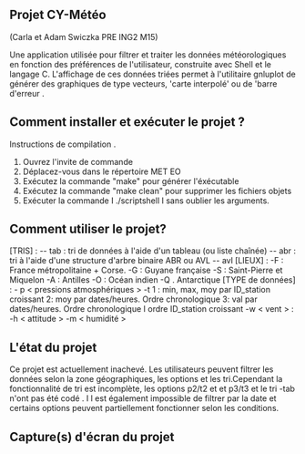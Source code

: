 ## Projet CY-Météo

(Carla et Adam Swiczka PRE ING2 M15)

Une application utilisée pour filtrer et traiter les données météorologiques en fonction des préférences de l'utilisateur, construite avec Shell et le langage C.
L'affichage de ces données triées permet à l'utilitaire gnluplot de générer des graphiques de type vecteurs, 'carte interpolé' ou de 'barre d'erreur .

## Comment installer et exécuter le projet ?

Instructions de compilation .
1)	Ouvrez l'invite de commande
2)	Déplacez-vous dans le répertoire MET EO
3)	Exécutez la commande "make" pour générer l'éxécutable
4)	Exécutez la commande "make clean" pour supprimer les fichiers objets
5)	Exécuter la commande I ./scriptshell I sans oublier les arguments.

## Comment utiliser le projet?

[TRIS] : -- tab : tri de données à l'aide d'un tableau (ou liste chaînée) -- abr : tri à l'aide d'une structure d'arbre binaire ABR ou AVL -- avl
[LIEUX] : -F : France métropolitaine + Corse.
-G : Guyane française
-S : Saint-Pierre et Miquelon
-A : Antilles
-O : Océan indien
-Q . Antarctique
[TYPE de données] : - p < pressions atmosphériques >
-t <temperatures >
1 : min, max, moy par ID_station croissant 2: moy par dates/heures. Ordre chronologique 3: val par dates/heures.
Ordre chronologique I ordre ID_station croissant
-w < vent > :
-h < attitude >
-m < humidité >
  
## L'état du projet
  
Ce projet est actuellement inachevé.
Les utilisateurs peuvent filtrer les données selon la zone géographiques, les options et les tri.Cependant la fonctionnalité de tri est incomplète, les options p2/t2 et et p3/t3 et le tri -tab n'ont pas été codé .
I l est également impossible de filtrer par la date et certains options peuvent partiellement fonctionner selon les conditions.
## Capture(s) d'écran du projet
 

